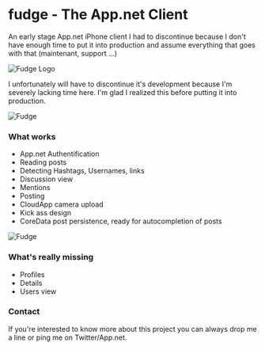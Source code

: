 fudge - The App.net Client
=====

An early stage App.net iPhone client I had to discontinue because I don't have enough time to put it into production and assume everything that goes with that (maintenant, support ...)

![Fudge Logo](http://f.cl.ly/items/3f0k2Z3X1R3z453D4509/fudge-icon-dribbble@2x.png)

I unfortunately will have to discontinue it's development because I'm severely lacking time here. I'm glad I realized this before putting it into production. 

![Fudge](http://cl.ly/LMPP)

### What works 

- App.net Authentification
- Reading posts
- Detecting Hashtags, Usernames, links
- Discussion view
- Mentions
- Posting
- CloudApp camera upload
- Kick ass design
- CoreData post persistence, ready for autocompletion of posts

![Fudge](http://cl.ly/LM0u)

### What's really missing 

- Profiles
- Details 
- Users view

### Contact 

If you're interested to know more about this project you can always drop me a line or ping me on Twitter/App.net.
